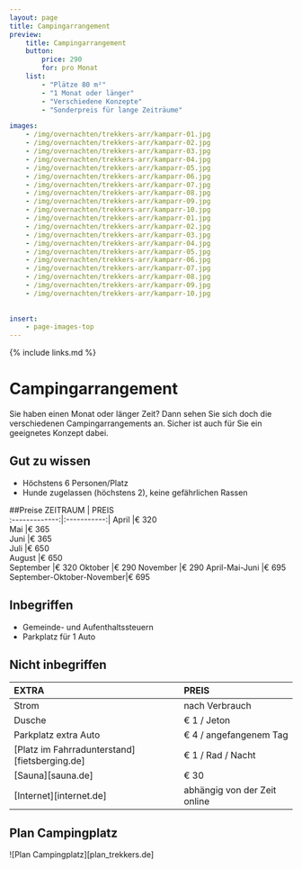 ```yaml
---
layout: page
title: Campingarrangement 
preview: 
    title: Campingarrangement 
    button:
        price: 290
        for: pro Monat
    list:
        - "Plätze 80 m²"
        - "1 Monat oder länger"
        - "Verschiedene Konzepte"
        - "Sonderpreis für lange Zeiträume"

images:
    - /img/overnachten/trekkers-arr/kamparr-01.jpg
    - /img/overnachten/trekkers-arr/kamparr-02.jpg
    - /img/overnachten/trekkers-arr/kamparr-03.jpg
    - /img/overnachten/trekkers-arr/kamparr-04.jpg
    - /img/overnachten/trekkers-arr/kamparr-05.jpg
    - /img/overnachten/trekkers-arr/kamparr-06.jpg
    - /img/overnachten/trekkers-arr/kamparr-07.jpg
    - /img/overnachten/trekkers-arr/kamparr-08.jpg
    - /img/overnachten/trekkers-arr/kamparr-09.jpg
    - /img/overnachten/trekkers-arr/kamparr-10.jpg
    - /img/overnachten/trekkers-arr/kamparr-01.jpg
    - /img/overnachten/trekkers-arr/kamparr-02.jpg
    - /img/overnachten/trekkers-arr/kamparr-03.jpg
    - /img/overnachten/trekkers-arr/kamparr-04.jpg
    - /img/overnachten/trekkers-arr/kamparr-05.jpg
    - /img/overnachten/trekkers-arr/kamparr-06.jpg
    - /img/overnachten/trekkers-arr/kamparr-07.jpg
    - /img/overnachten/trekkers-arr/kamparr-08.jpg
    - /img/overnachten/trekkers-arr/kamparr-09.jpg
    - /img/overnachten/trekkers-arr/kamparr-10.jpg
    
    
insert:
    - page-images-top
---
```


{% include links.md %}

# Campingarrangement

Sie haben einen Monat oder länger Zeit? Dann sehen Sie sich doch die verschiedenen Campingarrangements an. Sicher ist auch für Sie ein geeignetes Konzept dabei.

## Gut zu wissen

- Höchstens 6 Personen/Platz
- Hunde zugelassen (höchstens 2), keine gefährlichen Rassen

##Preise
ZEITRAUM        | PREIS       
:-------------:|:-----------:|
April          |€ 320               
Mai            |€ 365                   
Juni           |€ 365       
Juli           |€ 650            
August       |€ 650   
September      |€ 320
Oktober        |€ 290
November       |€ 290
April-Mai-Juni |€ 695
September-Oktober-November|€ 695

## Inbegriffen

- Gemeinde- und Aufenthaltssteuern
- Parkplatz für 1 Auto

## Nicht inbegriffen

EXTRA              | PREIS 
:------------------|:-----------|
Strom              |nach Verbrauch 
Dusche             |€ 1 / Jeton
Parkplatz extra Auto  | € 4 / angefangenem Tag
[Platz im Fahrradunterstand][fietsberging.de]| € 1 / Rad / Nacht
[Sauna][sauna.de]   | € 30
[Internet][internet.de]| abhängig von der Zeit online

## Plan Campingplatz

![Plan Campingplatz][plan_trekkers.de]